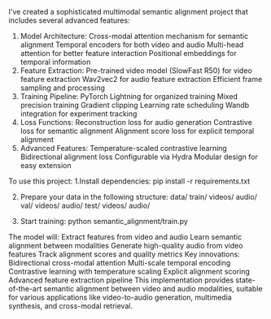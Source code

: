 I've created a sophisticated multimodal semantic alignment project that includes several advanced features:
1. Model Architecture:
Cross-modal attention mechanism for semantic alignment
Temporal encoders for both video and audio
Multi-head attention for better feature interaction
Positional embeddings for temporal information
2. Feature Extraction:
Pre-trained video model (SlowFast R50) for video feature extraction
Wav2vec2 for audio feature extraction
Efficient frame sampling and processing
3. Training Pipeline:
PyTorch Lightning for organized training
Mixed precision training
Gradient clipping
Learning rate scheduling
Wandb integration for experiment tracking
4. Loss Functions:
Reconstruction loss for audio generation
Contrastive loss for semantic alignment
Alignment score loss for explicit temporal alignment
5. Advanced Features:
Temperature-scaled contrastive learning
Bidirectional alignment loss
Configurable via Hydra
Modular design for easy extension


To use this project:
1.Install dependencies: 
pip install -r requirements.txt

2. Prepare your data in the following structure:
data/
  train/
    videos/
    audio/
  val/
    videos/
    audio/
  test/
    videos/
    audio/

3. Start training:
python semantic_alignment/train.py



The model will:
Extract features from video and audio
Learn semantic alignment between modalities
Generate high-quality audio from video features
Track alignment scores and quality metrics
Key innovations:
Bidirectional cross-modal attention
Multi-scale temporal encoding
Contrastive learning with temperature scaling
Explicit alignment scoring
Advanced feature extraction pipeline
This implementation provides state-of-the-art semantic alignment between video and audio modalities, suitable for various applications like video-to-audio generation, multimedia synthesis, and cross-modal retrieval.